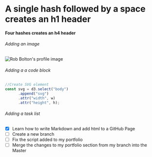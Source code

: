 # A single hash followed by a space creates an h1 header
#### Four hashes creates an h4 header
###### Adding an image
![Rob Bolton's profile image](https://riveko.nz/images/profile_photo_nobg.png)
###### Adding a a code block
```javascript
//Create SVG element
const svg = d3.select("body")
      .append("svg")
      .attr("width", w)
      .attr("height", h);
```
###### Adding a task list
- [x] Learn how to write Markdown and add html to a GitHub Page
- [ ] Create a new branch
- [ ] Fix the script added to my portfolio
- [ ] Merge the changes to my portfolio section from my branch into the Master

